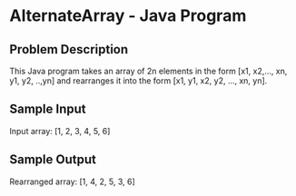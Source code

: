 # AlternateArray - Java Program

## Problem Description

This Java program takes an array of 2n elements in the form [x1, x2,..., xn, y1, y2, ..,yn] and rearranges it into the form [x1, y1, x2, y2, ..., xn, yn].

## Sample Input

Input array: [1, 2, 3, 4, 5, 6]

## Sample Output

Rearranged array: [1, 4, 2, 5, 3, 6]

